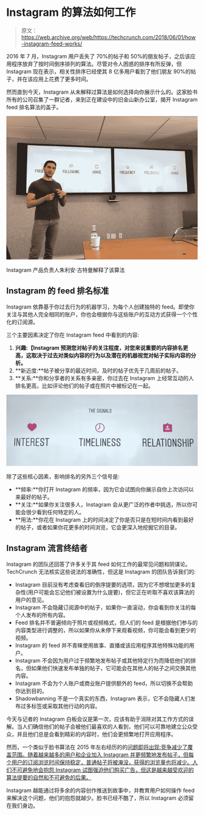 # Instagram 的算法如何工作

> 原文：<https://web.archive.org/web/https://techcrunch.com/2018/06/01/how-instagram-feed-works/>

2016 年 7 月，Instagram 用户丢失了 70%的帖子和 50%的朋友帖子，之后该应用程序放弃了按时间倒序排列的算法。尽管对令人困惑的排序有所反弹，但 Instagram 现在表示，相关性排序已经使其 8 亿多用户看到了他们朋友 90%的帖子，并在该应用上花费了更多时间。

然而直到今天，Instagram 从未解释过算法是如何选择向你展示什么的。这家脸书所有的公司召集了一群记者，来到正在建设中的旧金山新办公室，揭开 Instagram feed 排名算法的盖子。

![](img/8fcb55cb54e0d2809707ed2e655e3422.png)

Instagram 产品负责人朱利安·古特曼解释了该算法

## Instagram 的 feed 排名标准

Instagram 依靠基于你过去行为的机器学习，为每个人创建独特的 feed。即使你关注与其他人完全相同的账户，你也会根据你与这些账户的互动方式获得一个个性化的订阅源。

三个主要因素决定了你在 Instagram feed 中看到的内容:

1.  **兴趣:【Instagram 预测您对帖子的关注程度，对您来说重要的内容排名更高，这取决于过去对类似内容的行为以及潜在的机器视觉对帖子实际内容的分析。**
2.  **新近度:**帖子被分享的最近时间，及时的帖子优先于几周前的帖子。
3.  **关系:**你和分享者的关系有多亲密，你过去在 Instagram 上经常互动的人排名更高，比如评论他们的帖子或在照片中被标记在一起。

![](img/3f06d85457fad5c7d2820bf83679fcb8.png)

除了这些核心因素，影响排名的另外三个信号是:

*   **频率:**你打开 Instagram 的频率，因为它会试图向你展示自你上次访问以来最好的帖子。
*   **关注:**如果你关注很多人，Instagram 会从更广泛的作者中挑选，所以你可能会很少看到任何特定的人。
*   **用法:**你花在 Instagram 上的时间决定了你是否只是在短时间内看到最好的帖子，或者如果你花更多的时间浏览，它会更深入地挖掘它的目录。

## Instagram 流言终结者

Instagram 的团队还回答了许多关于其 feed 如何工作的最常见问题和阴谋论。TechCrunch 无法核实这些说法的准确性，但这是 Instagram 的团队告诉我们的:

*   Instagram 目前没有考虑查看旧的倒序提要的选项，因为它不想增加更多的复杂性(用户可能会忘记他们被设置为什么提要)，但它正在听取不喜欢该算法的用户的意见。
*   Instagram 不会隐藏订阅源中的帖子，如果你一直滚动，你会看到你关注的每个人发布的所有内容。
*   Feed 排名并不普遍倾向于照片或视频格式，但人们的 feed 是根据他们参与的内容类型进行调整的，所以如果你从未停下来观看视频，你可能会看到更少的视频。
*   Instagram 的 feed 并不青睐使用故事、直播或该应用程序其他特殊功能的用户。
*   Instagram 不会因为用户过于频繁地发布帖子或其他特定行为而降低他们的排名，但如果他们快速发布单独的帖子，它可能会在其他人的帖子之间交换其他内容。
*   Instagram 不会为个人账户或商业账户提供额外的 feed，所以切换不会帮助你达到目的。
*   Shadowbanning 不是一个真实的东西，Instagram 表示，它不会隐藏人们发布过多标签或采取其他行动的内容。

今天与记者的 Instagram 白板会议是第一次，应该有助于消除对其工作方式的误解。当人们确信他们的帖子会被他们最喜欢的人看到，他们可以可靠地建立公众受众，并且他们总是会看到精彩的内容时，他们会更频繁地打开应用程序。

然而，一个类似于脸书算法在 2015 年左右经历的的[问题即将出现:竞争减少了覆盖范围。随着越来越多的用户和企业加入 Instagram 并更频繁地发布帖子，但每个用户的订阅浏览时间保持稳定，普通帖子将被淹没，获得的浏览量也将减少。人们不可避免地会抱怨 Instagram 试图强迫他们购买广告，但这是越来越受欢迎的算法提要的自然和不可避免的后果。](https://web.archive.org/web/20230307182635/https://techcrunch.com/2016/09/06/ultimate-guide-to-the-news-feed/)

Instagram 越能通过将多余的内容创作推送到故事中，并教育用户如何操作 feed 来解决这个问题，他们的抱怨就越少。脸书已经不酷了，所以 Instagram 必须留在我们身边。